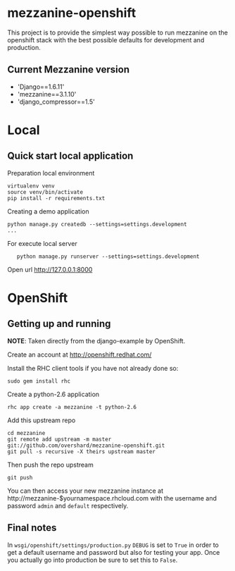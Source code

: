 # mezzanine-openshift

This project is to provide the simplest way possible to run mezzanine on the
openshift stack with the best possible defaults for development and production.

## Current Mezzanine version

* 'Django==1.6.11'
* 'mezzanine==3.1.10'
* 'django_compressor==1.5'


# Local



## Quick start local application

Preparation local environment

    virtualenv venv
    source venv/bin/activate
    pip install -r requirements.txt

Creating a demo application

    python manage.py createdb --settings=settings.development
    ...

For execute local server

       python manage.py runserver --settings=settings.development

Open url http://127.0.0.1:8000

# OpenShift

## Getting up and running

**NOTE**: Taken directly from the django-example by OpenShift.

Create an account at http://openshift.redhat.com/

Install the RHC client tools if you have not already done so:

    sudo gem install rhc

Create a python-2.6 application

    rhc app create -a mezzanine -t python-2.6

Add this upstream repo

    cd mezzanine
    git remote add upstream -m master git://github.com/overshard/mezzanine-openshift.git
    git pull -s recursive -X theirs upstream master

Then push the repo upstream

    git push

You can then access your new mezzanine instance at
http://mezzanine-$yournamespace.rhcloud.com with the username and password
`admin` and `default` respectively.


## Final notes

In `wsgi/openshift/settings/production.py` `DEBUG` is set to `True` in order to
get a default username and password but also for testing your app. Once you
actually go into production be sure to set this to `False`.
